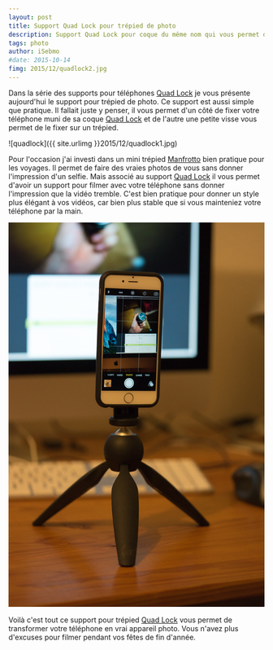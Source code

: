 ```yaml
---
layout: post
title: Support Quad Lock pour trépied de photo
description: Support Quad Lock pour coque du même nom qui vous permet de fixer un téléphone sur un trépied de photos. Il peut être utile de l'utiliser lors de la vidéo pour éviter les tremblements.
tags: photo
author: iSebmo
#date: 2015-10-14
fimg: 2015/12/quadlock2.jpg
---
```


Dans la série des supports pour téléphones [Quad Lock][quad] je vous présente aujourd'hui le support pour trépied de photo. 
Ce support est aussi simple que pratique. Il fallait juste y penser, il vous permet d'un côté de fixer votre téléphone muni de sa coque [Quad Lock][quad] et de l'autre une petite visse vous permet de le fixer sur un trépied. 

![quadlock]({{ site.urlimg }}2015/12/quadlock1.jpg)

Pour l'occasion j'ai investi dans un mini trépied [Manfrotto][man] bien pratique pour les voyages. Il permet de faire des vraies photos de vous sans donner l'impression d'un selfie. Mais associé au support [Quad Lock][quad] il vous permet d'avoir un support pour filmer avec votre téléphone sans donner l'impression que la vidéo tremble. C'est bien pratique pour donner un style plus élégant à vos vidéos, car bien plus stable que si vous mainteniez votre téléphone par la main. 

![quadlock](/images/2015/12/quadlock3.jpg)

Voilà c'est tout ce support pour trépied [Quad Lock][quad] vous permet de transformer votre téléphone en vrai appareil photo. Vous n'avez plus d'excuses pour filmer pendant vos fêtes de fin d'année. 

[quad]: http://www.amazon.fr/Quad-Lock-QLA-TRI-B-Adaptateur-tr%C3%A9pied/dp/B00P620DPY/ref=sr_1_12?ie=UTF8&qid=1449165494&sr=8-12&keywords=quad+lock&tag=tfadafr-21
[man]: http://www.amazon.fr/Manfrotto-MTPIXI-B-Tr%C3%A9pied-Appareil-Num%C3%A9rique/dp/B00D76RNLS/ref=pd_sim_200_4?ie=UTF8&dpID=41wXr9AHu8L&dpSrc=sims&preST=_AC_UL160_SR160%2C160_&refRID=0RXWCT74SGEXZPT0S4YB&tag=tfadafr-21

